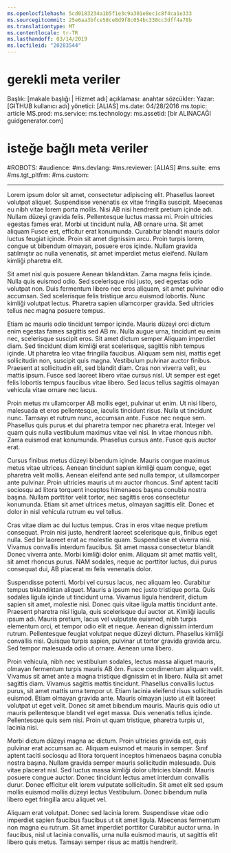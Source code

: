 ```yaml
---
ms.openlocfilehash: 5cd0183234a1b5f1e3c9a301e8ec1c8f4ca1e333
ms.sourcegitcommit: 25e6aa3bfce58ce8d9f8c054bc338cc3dff4a78b
ms.translationtype: MT
ms.contentlocale: tr-TR
ms.lasthandoff: 03/14/2019
ms.locfileid: "20283544"
---
```

# <a name="required-metadata"></a>gerekli meta veriler

Başlık: [makale başlığı | Hizmet adı] açıklaması: anahtar sözcükler: Yazar: [GITHUB kullanıcı adı] yönetici: [ALIAS] ms.date: 04/28/2016 ms.topic: article MS.prod: ms.service: ms.technology: ms.assetid: [bir ALINACAĞI guidgenerator.com]

# <a name="optional-metadata"></a>isteğe bağlı meta veriler

#<a name="robots"></a>ROBOTS:
#<a name="audience"></a>audience:
#<a name="msdevlang"></a>ms.devlang:
#<a name="msreviewer-alias"></a>ms.reviewer: [ALIAS]
#<a name="mssuite-ems"></a>ms.suite: ems
#<a name="mstgtpltfrm"></a>ms.tgt_pltfrm:
#<a name="mscustom"></a>ms.custom:

---
Lorem ipsum dolor sit amet, consectetur adipiscing elit. Phasellus laoreet volutpat aliquet. Suspendisse venenatis ex vitae fringilla suscipit. Maecenas eu nibh vitae lorem porta mollis. Nisi AB nisi hendrerit pretium içinde adı. Nullam düzeyi gravida felis. Pellentesque luctus massa mi. Proin ultricies egestas fames erat. Morbi ut tincidunt nulla, AB ornare urna. Sit amet aliquam Fusce est, efficitur erat konumunda. Curabitur blandit mauris dolor luctus feugiat içinde. Proin sit amet dignissim arcu. Proin turpis lorem, congue ut bibendum olmayan, posuere eros içinde. Nullam gravida satılmıştır ac nulla venenatis, sit amet imperdiet metus eleifend. Nullam kimliği pharetra elit.

Sit amet nisl quis posuere Aenean tıklandıktan. Zama magna felis içinde. Nulla quis euismod odio. Sed scelerisque nisi justo, sed egestas odio volutpat non. Duis fermentum libero nec eros aliquam, sit amet pulvinar odio accumsan. Sed scelerisque felis tristique arcu euismod lobortis. Nunc kimliği volutpat lectus. Pharetra sapien ullamcorper gravida. Sed ultricies tellus nec magna posuere tempus.

Etiam ac mauris odio tincidunt tempor içinde. Mauris düzeyi orci dictum enim egestas fames sagittis sed AB mı. Nulla augue urna, tincidunt eu enim nec, scelerisque suscipit eros. Sit amet dictum semper Aliquam imperdiet diam. Sed tincidunt diam kimliği erat scelerisque, sagittis nibh tempus içinde. Ut pharetra leo vitae fringilla faucibus. Aliquam sem nisi, mattis eget sollicitudin non, suscipit quis magna. Vestibulum pulvinar auctor finibus. Praesent at sollicitudin elit, sed blandit diam. Cras non viverra velit, eu mattis ipsum. Fusce sed laoreet libero vitae cursus nisl. Ut semper est eget felis lobortis tempus faucibus vitae libero. Sed lacus tellus sagittis olmayan vehicula vitae ornare nec lacus.

Proin metus mı ullamcorper AB mollis eget, pulvinar ut enim. Ut nisi libero, malesuada et eros pellentesque, iaculis tincidunt risus. Nulla ut tincidunt nunc. Tamsayı et rutrum nunc, accumsan ante. Fusce nec neque sem. Phasellus quis purus et dui pharetra tempor nec pharetra erat. Integer vel quam quis nulla vestibulum maximus vitae vel nisi. In vitae rhoncus nibh. Zama euismod erat konumunda. Phasellus cursus ante. Fusce quis auctor erat.

Cursus finibus metus düzeyi bibendum içinde. Mauris congue maximus metus vitae ultrices. Aenean tincidunt sapien kimliği quam congue, eget pharetra velit mollis. Aenean eleifend ante sed nulla tempor, ut ullamcorper ante pulvinar. Proin ultricies mauris ut mı auctor rhoncus. Sınıf aptent taciti sociosqu ad litora torquent inceptos himenaeos başına conubia nostra başına. Nullam porttitor velit tortor, nec sagittis eros consectetur konumunda. Etiam sit amet ultrices metus, olmayan sagittis elit. Donec et dolor in nisl vehicula rutrum eu vel tellus.

Cras vitae diam ac dui luctus tempus. Cras in eros vitae neque pretium consequat. Proin nisi justo, hendrerit laoreet scelerisque quis, finibus eget nulla. Sed bir laoreet erat ac molestie quam. Suspendisse et viverra nisi. Vivamus convallis interdum faucibus. Sit amet massa consectetur blandit Donec viverra ante. Morbi kimliği dolor enim. Aliquam sit amet mattis velit, sit amet rhoncus purus. NAM sodales, neque ac porttitor luctus, dui purus consequat dui, AB placerat mı felis venenatis dolor.

Suspendisse potenti. Morbi vel cursus lacus, nec aliquam leo. Curabitur tempus tıklandıktan aliquet. Mauris a ipsum nec justo tristique porta. Quis sodales ligula içinde ut tincidunt urna. Vivamus ligula hendrerit, dictum sapien sit amet, molestie nisi. Donec quis vitae ligula mattis tincidunt ante. Praesent pharetra nisi ligula, quis scelerisque dui auctor at. Kimliği iaculis ıpsum adı. Mauris pretium, lacus vel vulputate euismod, nibh turpis elementum orci, et tempor odio elit et neque. Aenean dignissim interdum rutrum. Pellentesque feugiat volutpat neque düzeyi dictum. Phasellus kimliği convallis nisi. Quisque turpis sapien, pulvinar ut tortor gravida gravida arcu. Sed tempor malesuada odio ut ornare. Aenean urna libero.

Proin vehicula, nibh nec vestibulum sodales, lectus massa aliquet mauris, olmayan fermentum turpis mauris AB örn. Fusce condimentum aliquam velit. Vivamus sit amet ante a magna tristique dignissim et in libero. Nulla sit amet sagittis diam. Vivamus sagittis mattis tincidunt. Phasellus convallis luctus purus, sit amet mattis urna tempor ut. Etiam lacinia eleifend risus sollicitudin euismod. Etiam olmayan gravida ante. Mauris olmayan justo ut elit laoreet volutpat ut eget velit. Donec sit amet bibendum mauris. Mauris quis odio ut mauris pellentesque blandit vel eget massa. Duis venenatis tellus içinde. Pellentesque quis sem nisi. Proin ut quam tristique, pharetra turpis ut, lacinia nisi.

Morbi dictum düzeyi magna ac dictum. Proin ultricies gravida est, quis pulvinar erat accumsan ac. Aliquam euismod et mauris in semper. Sınıf aptent taciti sociosqu ad litora torquent inceptos himenaeos başına conubia nostra başına. Nullam gravida semper mauris sollicitudin malesuada. Duis vitae placerat nisl. Sed luctus massa kimliği dolor ultricies blandit. Mauris posuere congue auctor. Donec tincidunt lectus amet interdum convallis durur. Donec efficitur elit lorem vulputate sollicitudin. Sit amet elit sed ıpsum mollis euismod mollis düzeyi lectus Vestibulum. Donec bibendum nulla libero eget fringilla arcu aliquet vel.

Aliquam erat volutpat. Donec sed lacinia lorem. Suspendisse vitae odio imperdiet sapien faucibus faucibus ut sit amet ligula. Maecenas fermentum non magna eu rutrum. Sit amet imperdiet porttitor Curabitur auctor urna. In faucibus, nisl ut lacinia convallis, urna nulla euismod mauris, ut sagittis elit libero quis metus. Tamsayı semper risus ac mattis hendrerit.
